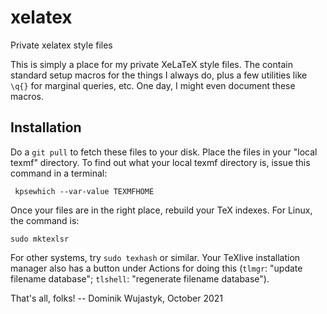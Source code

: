 # xelatex
Private xelatex style files

This is simply a place for my private XeLaTeX style files.  The contain standard setup macros for the things I always do, plus a few utilities like `\q{}` for marginal queries, etc.  One day, I might even document these macros.

## Installation
Do a `git pull` to fetch these files to your disk.  Place the files in your "local texmf" directory.  To find out what your local texmf directory is, issue this command in a terminal:
```
 kpsewhich --var-value TEXMFHOME
```
Once your files are in the right place, rebuild your TeX indexes.  For Linux, the command is:
```
sudo mktexlsr
```
For other systems, try `sudo texhash` or similar.  Your TeXlive installation manager also has a button under Actions for doing this (`tlmgr`: "update filename database"; `tlshell`: "regenerate filename database").

That's all, folks!
-- Dominik Wujastyk, October 2021
